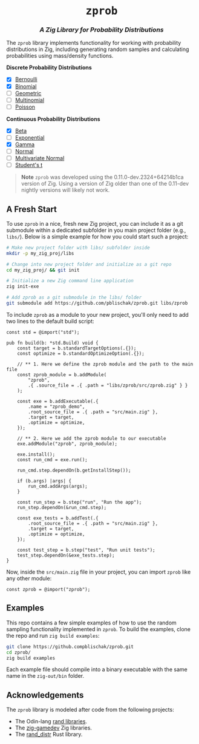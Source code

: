 <div align="center">
<h1><tt>zprob</tt></h1>
<h3><i>
A Zig Library for Probability Distributions
</i></h3>
</div>

The `zprob` library implements functionality for working with probability distributions in Zig,
including generating random samples and calculating probabilities using mass/density functions.

**Discrete Probability Distributions**

 - [X] [Bernoulli](https://en.wikipedia.org/wiki/Bernoulli_distribution)
 - [X] [Binomial](https://en.wikipedia.org/wiki/Binomial_distribution)
 - [ ] [Geometric](https://en.wikipedia.org/wiki/Geometric_distribution)
 - [ ] [Multinomial](https://en.wikipedia.org/wiki/Multinomial_distribution)
 - [ ] [Poisson](https://en.wikipedia.org/wiki/Poisson_distribution)

**Continuous Probability Distributions**

 - [X] [Beta](https://en.wikipedia.org/wiki/Beta_distribution)
 - [ ] [Exponential](https://en.wikipedia.org/wiki/Exponential_distribution)
 - [X] [Gamma](https://en.wikipedia.org/wiki/Gamma_distribution)
 - [ ] [Normal](https://en.wikipedia.org/wiki/Normal_distribution)
 - [ ] [Multivariate Normal](https://en.wikipedia.org/wiki/Multivariate_normal_distribution)
 - [ ] [Student's t](https://en.wikipedia.org/wiki/Student%27s_t-distribution)

> **Note**
> `zprob` was developed using the 0.11.0-dev.2324+64214b1ca version of Zig.
> Using a version of Zig older than one of the 0.11-dev nightly versions will
> likely not work.

## A Fresh Start

To use `zprob` in a nice, fresh new Zig project, you can include it as
a git submodule within a dedicated subfolder in you main project folder (e.g.,
`libs/`). Below is a simple example for how you could start such a project:

```bash
# Make new project folder with libs/ subfolder inside
mkdir -p my_zig_proj/libs

# Change into new project folder and initialize as a git repo
cd my_zig_proj/ && git init

# Initialize a new Zig command line application
zig init-exe

# Add zprob as a git submodule in the libs/ folder
git submodule add https://github.com/pblischak/zprob.git libs/zprob
```

To include `zprob` as a module to your new project, you'll only need to add two lines to
the default build script:

```zig
const std = @import("std");

pub fn build(b: *std.Build) void {
    const target = b.standardTargetOptions(.{});
    const optimize = b.standardOptimizeOption(.{});

    // ** 1. Here we define the zprob module and the path to the main file
    const zprob_module = b.addModule(
        "zprob",
        .{ .source_file = .{ .path = "libs/zprob/src/zprob.zig" } }
    );

    const exe = b.addExecutable(.{
        .name = "zprob_demo",
        .root_source_file = .{ .path = "src/main.zig" },
        .target = target,
        .optimize = optimize,
    });

    // ** 2. Here we add the zprob module to our executable
    exe.addModule("zprob", zprob_module);

    exe.install();
    const run_cmd = exe.run();

    run_cmd.step.dependOn(b.getInstallStep());

    if (b.args) |args| {
        run_cmd.addArgs(args);
    }

    const run_step = b.step("run", "Run the app");
    run_step.dependOn(&run_cmd.step);

    const exe_tests = b.addTest(.{
        .root_source_file = .{ .path = "src/main.zig" },
        .target = target,
        .optimize = optimize,
    });

    const test_step = b.step("test", "Run unit tests");
    test_step.dependOn(&exe_tests.step);
}
```

Now, inside the `src/main.zig` file in your project, you can import `zprob` like any other
module:

```zig
const zprob = @import("zprob");
```

## Examples

This repo contains a few simple examples of how to use the random sampling functionality
implemented in `zprob`. To build the examples, clone the repo and run
`zig build examples`:

```bash
git clone https://github.compblischak/zprob.git
cd zprob/
zig build examples
```

Each example file should compile into a binary executable with the same name in the `zig-out/bin`
folder.

## Acknowledgements

The `zprob` library is modeled after code from the following projects:

 - The Odin-lang [rand libraries](https://github.com/odin-lang/Odin/tree/master/core/math/rand).
 - The [zig-gamedev](https://github.com/michal-z/zig-gamedev) Zig libraries.
 - The [rand_distr](https://github.com/rust-random/rand/tree/master/rand_distr) Rust library.
